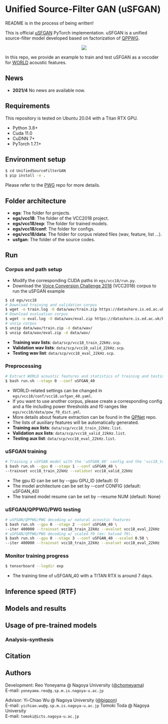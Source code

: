 
# Unified Source-Filter GAN (uSFGAN)

README is in the process of being written!

This is official [uSFGAN](https://arxiv.org/) PyTorch implementation.
uSFGAN is a unified source-filter model developed based on factorization of [QPPWG](https://github.com/bigpon/QPPWG).

<p align="center">
<img src="https://user-images.githubusercontent.com/10822486/82352944-af1dca80-9a39-11ea-806d-1aa6a91d2773.png"/>
</p>

In this repo, we provide an example to train and test uSFGAN as a vocoder for [WORLD](https://doi.org/10.1587/transinf.2015EDP7457) acoustic features.


## News

- **2021/4** No news are available now. 


## Requirements

This repository is tested on Ubuntu 20.04 with a Titan RTX GPU.

- Python 3.8+
- Cuda 11.0
- CuDNN 7+
- PyTorch 1.7.1+


## Environment setup

```bash
$ cd UnifiedSourceFilterGAN
$ pip install -e .
```

Please refer to the [PWG](https://github.com/kan-bayashi/ParallelWaveGAN) repo for more details.

## Folder architecture
- **egs**:
The folder for projects.
- **egs/vcc18**:
The folder of the VCC2018 project.
- **egs/vcc18/exp**:
The folder for trained models.
- **egs/vcc18/conf**:
The folder for configs.
- **egs/vcc18/data**:
The folder for corpus related files (wav, feature, list ...).
- **usfgan**:
The folder of the source codes.


## Run

### Corpus and path setup

- Modify the corresponding CUDA paths in `egs/vcc18/run.py`.
- Download the [Voice Conversion Challenge 2018](https://datashare.is.ed.ac.uk/handle/10283/3061) (VCC2018) corpus to run the uSFGAN example

```bash
$ cd egs/vcc18
# Download training and validation corpus
$ wget -o train.log -O data/wav/train.zip https://datashare.is.ed.ac.uk/bitstream/handle/10283/3061/vcc2018_database_training.zip
# Download evaluation corpus
$ wget -o eval.log -O data/wav/eval.zip https://datashare.is.ed.ac.uk/bitstream/handle/10283/3061/vcc2018_database_evaluation.zip
# unzip corpus
$ unzip data/wav/train.zip -d data/wav/
$ unzip data/wav/eval.zip -d data/wav/
```

- **Training wav lists**: `data/scp/vcc18_train_22kHz.scp`.
- **Validation wav lists**: `data/scp/vcc18_valid_22kHz.scp`.
- **Testing wav list**: `data/scp/vcc18_eval_22kHz.scp`.

### Preprocessing

```bash
# Extract WORLD acoustic features and statistics of training and testing data
$ bash run.sh --stage 0 --conf uSFGAN_40
```

- WORLD-related settings can be changed in `egs/vcc18/conf/vcc18.usfgan_40.yaml`.
- If you want to use another corpus, please create a corresponding config and a file including power thresholds and f0 ranges like `egs/vcc18/data/pow_f0_dict.yml`.
- More details about feature extraction can be found in the [QPNet](https://github.com/bigpon/QPNet) repo.
- The lists of auxiliary features will be automatically generated.
- **Training aux lists**: `data/scp/vcc18_train_22kHz.list`.
- **Validation aux lists**: `data/scp/vcc18_valid_22kHz.list`.
- **Testing aux list**: `data/scp/vcc18_eval_22kHz.list`.


### uSFGAN training

```bash
# Training a uSFGAN model with the 'uSFGAN_40' config and the 'vcc18_train_22kHz' and 'vcc18_valid_22kHz' sets.
$ bash run.sh --gpu 0 --stage 1 --conf uSFGAN_40 \
--trainset vcc18_train_22kHz --validset vcc18_valid_22kHz
```

- The gpu ID can be set by --gpu GPU_ID (default: 0)
- The model architecture can be set by --conf CONFIG (default: uSFGAN_40)
- The trained model resume can be set by --resume NUM (default: None)


### uSFGAN/QPPWG/PWG testing

```bash
# uSFGAN/QPPWG/PWG decoding w/ natural acoustic features
$ bash run.sh --gpu 0 --stage 2 --conf uSFGAN_40 \
--iter 400000 --trainset vcc18_train_22kHz --evalset vcc18_eval_22kHz
# uSFGAN/QPPWG/PWG decoding w/ scaled f0 (ex: halved f0).
$ bash run.sh --gpu 0 --stage 3 --conf uSFGAN_40 --scaled 0.50 \
--iter 400000 --trainset vcc18_train_22kHz --evalset vcc18_eval_22kHz
```

### Monitor training progress

```bash
$ tensorboard --logdir exp
```

- The training time of uSFGAN_40 with a TITAN RTX is around 7 days.


## Inference speed (RTF)

## Models and results

## Usage of pre-trained models

### Analysis-synthesis

## Citation

## Authors

Development:
Reo Yoneyama @ Nagoya University ([@chomeyama](https://github.com/chomeyama))<br />
E-mail: `yoneyama.reo@g.sp.m.is.nagoya-u.ac.jp`

Advisor:
Yi-Chiao Wu @ Nagoya University ([@bigpon](https://github.com/bigpon))<br />
E-mail: `yichiao.wu@g.sp.m.is.nagoya-u.ac.jp`
Tomoki Toda @ Nagoya University<br />
E-mail: `tomoki@icts.nagoya-u.ac.jp`
